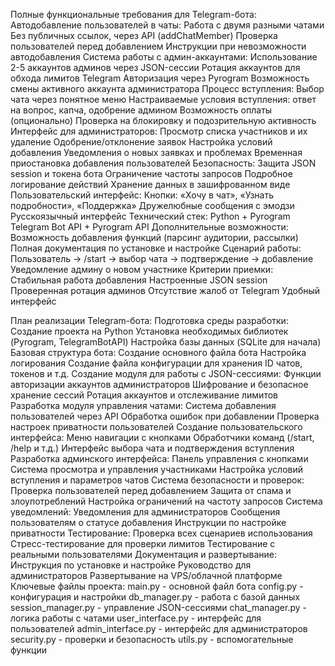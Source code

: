 Полные функциональные требования для Telegram-бота:
Автодобавление пользователей в чаты:
Работа с двумя разными чатами
Без публичных ссылок, через API (addChatMember)
Проверка пользователей перед добавлением
Инструкции при невозможности автодобавления
Система работы с админ-аккаунтами:
Использование 2-5 аккаунтов админов через JSON-сессии
Ротация аккаунтов для обхода лимитов Telegram
Авторизация через Pyrogram
Возможность смены активного аккаунта администратора
Процесс вступления:
Выбор чата через понятное меню
Настраиваемые условия вступления: ответ на вопрос, капча, одобрение админом
Возможность оплаты (опционально)
Проверка на блокировку и подозрительную активность
Интерфейс для администраторов:
Просмотр списка участников и их удаление
Одобрение/отклонение заявок
Настройка условий добавления
Уведомления о новых заявках и проблемах
Временная приостановка добавления пользователей
Безопасность:
Защита JSON session и токена бота
Ограничение частоты запросов
Подробное логирование действий
Хранение данных в зашифрованном виде
Пользовательский интерфейс:
Кнопки: «Хочу в чат», «Узнать подробности», «Поддержка»
Дружелюбные сообщения с эмодзи
Русскоязычный интерфейс
Технический стек:
Python + Pyrogram
Telegram Bot API + Pyrogram API
Дополнительные возможности:
Возможность добавления функций (парсинг аудитории, рассылки)
Полная документация по установке и настройке
Сценарий работы:
Пользователь → /start → выбор чата → подтверждение → добавление
Уведомление админу о новом участнике
Критерии приемки:
Стабильная работа добавления
Настроенные JSON session
Проверенная ротация админов
Отсутствие жалоб от Telegram
Удобный интерфейс


План реализации Telegram-бота:
Подготовка среды разработки:
Создание проекта на Python
Установка необходимых библиотек (Pyrogram, TelegramBotAPI)
Настройка базы данных (SQLite для начала)
Базовая структура бота:
Создание основного файла бота
Настройка логирования
Создание файла конфигурации для хранения ID чатов, токенов и т.д.
Создание модуля для работы с JSON-сессиями:
Функции авторизации аккаунтов администраторов
Шифрование и безопасное хранение сессий
Ротация аккаунтов и отслеживание лимитов
Разработка модуля управления чатами:
Система добавления пользователей через API
Обработка ошибок при добавлении
Проверка настроек приватности пользователей
Создание пользовательского интерфейса:
Меню навигации с кнопками
Обработчики команд (/start, /help и т.д.)
Интерфейс выбора чата и подтверждения вступления
Разработка админского интерфейса:
Панель управления с кнопками
Система просмотра и управления участниками
Настройка условий вступления и параметров чатов
Система безопасности и проверок:
Проверка пользователей перед добавлением
Защита от спама и злоупотреблений
Настройка ограничений на частоту запросов
Система уведомлений:
Уведомления для администраторов
Сообщения пользователям о статусе добавления
Инструкции по настройке приватности
Тестирование:
Проверка всех сценариев использования
Стресс-тестирование для проверки лимитов
Тестирование с реальными пользователями
Документация и развертывание:
Инструкция по установке и настройке
Руководство для администраторов
Развертывание на VPS/облачной платформе
Ключевые файлы проекта:
main.py - основной файл бота
config.py - конфигурация и настройки
db_manager.py - работа с базой данных
session_manager.py - управление JSON-сессиями
chat_manager.py - логика работы с чатами
user_interface.py - интерфейс для пользователей
admin_interface.py - интерфейс для администраторов
security.py - проверки и безопасность
utils.py - вспомогательные функции